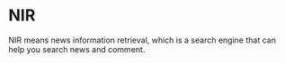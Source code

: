 # NIR
NIR means news information retrieval, which is a search engine that can help you search news and comment.
